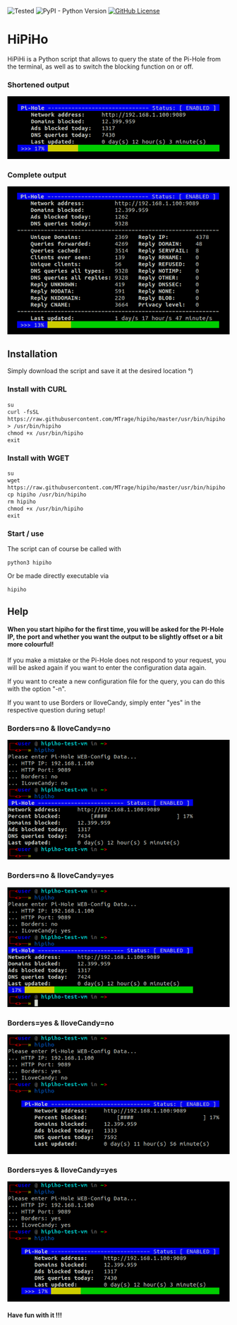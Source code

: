 ![Tested](https://img.shields.io/badge/Tested%20on-Arch%20Linux%20/%20Manjaro%20/%20Artix%20/%20Ubuntu%20-red) ![PyPI - Python Version](https://img.shields.io/pypi/pyversions/3) [![GitHub License](https://img.shields.io/github/license/MTrage/hipiho)](https://github.com/MTrage/hipiho/blob/main/LICENSE)

# HiPiHo
HiPiHi is a Python script that allows to query the state of the Pi-Hole from the terminal, as well as to switch the blocking function on or off.

### Shortened output
![](https://github.com/MTrage/hipiho/blob/main/screenshots/main.png)
### Complete output
![](https://github.com/MTrage/hipiho/blob/main/screenshots/main-all.png)

## Installation
Simply download the script and save it at the desired location °)

### Install with CURL
    su
    curl -fsSL https://raw.githubusercontent.com/MTrage/hipiho/master/usr/bin/hipiho > /usr/bin/hipiho
    chmod +x /usr/bin/hipiho
    exit

### Install with WGET
    su
    wget https://raw.githubusercontent.com/MTrage/hipiho/master/usr/bin/hipiho
    cp hipiho /usr/bin/hipiho
    rm hipiho
    chmod +x /usr/bin/hipiho
    exit

### Start / use
The script can of course be called with

    python3 hipiho

Or be made directly executable via

    hipiho 
    
## Help
#### When you start hipiho for the first time, you will be asked for the PI-Hole IP, the port and whether you want the output to be slightly offset or a bit more colourful!

If you make a mistake or the Pi-Hole does not respond to your request, you will be asked again if you want to enter the configuration data again.

If you want to create a new configuration file for the query, you can do this with the option "-n".

If you want to use Borders or IloveCandy, simply enter "yes" in the respective question during setup!

### Borders=no & IloveCandy=no
![](https://github.com/MTrage/hipiho/blob/main/screenshots/ss01.png)
### Borders=no & IloveCandy=yes
![](https://github.com/MTrage/hipiho/blob/main/screenshots/ss02.png)
### Borders=yes & IloveCandy=no
![](https://github.com/MTrage/hipiho/blob/main/screenshots/ss03.png)
### Borders=yes & IloveCandy=yes
![](https://github.com/MTrage/hipiho/blob/main/screenshots/ss04.png)

#### Have fun with it !!!
